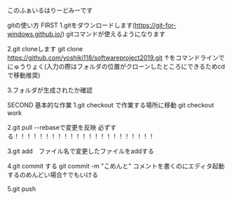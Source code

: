 このふぁいるはりーどみーです

gitの使い方
  FIRST
  1.gitをダウンロードします(https://git-for-windows.github.io/)
  gitコマンドが使えるようになります

  2.git cloneします
  git clone https://github.com/yoshiki118/softwareproject2019.git
  ↑をコマンドラインでにゅうりょく(入力の際はフォルダの位置がクローンしたところにできるためcdで移動推奨)

  3.フォルダが生成されたか確認

  SECOND
  基本的な作業
  1.git checkout で作業する場所に移動
  git checkout work

  2.git pull --rebaseで変更を反映
    必ずする！！！！！！！！！！！！！！！！！！！！！！！

  3.git add　ファイル名で変更したファイルをaddする

  4.git commit する
  git commit -m "こめんと"
  コメントを書くのにエディタ起動するのめんどい場合↑でもいける

  5.git push
